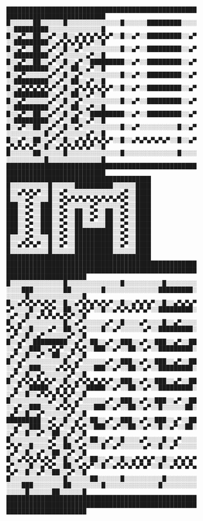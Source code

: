 
████████████████████████████████████████████████████████████████████████████
█░░░░░░██░░░░░░█░░░░░░░░░░░░░░█░░░░░░█████████░░░░░░█████████░░░░░░░░░░░░░░█
█░░▄▀░░██░░▄▀░░█░░▄▀▄▀▄▀▄▀▄▀░░█░░▄▀░░█████████░░▄▀░░█████████░░▄▀▄▀▄▀▄▀▄▀░░█
█░░▄▀░░██░░▄▀░░█░░▄▀░░░░░░░░░░█░░▄▀░░█████████░░▄▀░░█████████░░▄▀░░░░░░▄▀░░█
█░░▄▀░░██░░▄▀░░█░░▄▀░░█████████░░▄▀░░█████████░░▄▀░░█████████░░▄▀░░██░░▄▀░░█
█░░▄▀░░░░░░▄▀░░█░░▄▀░░░░░░░░░░█░░▄▀░░█████████░░▄▀░░█████████░░▄▀░░██░░▄▀░░█
█░░▄▀▄▀▄▀▄▀▄▀░░█░░▄▀▄▀▄▀▄▀▄▀░░█░░▄▀░░█████████░░▄▀░░█████████░░▄▀░░██░░▄▀░░█
█░░▄▀░░░░░░▄▀░░█░░▄▀░░░░░░░░░░█░░▄▀░░█████████░░▄▀░░█████████░░▄▀░░██░░▄▀░░█
█░░▄▀░░██░░▄▀░░█░░▄▀░░█████████░░▄▀░░█████████░░▄▀░░█████████░░▄▀░░██░░▄▀░░█
█░░▄▀░░██░░▄▀░░█░░▄▀░░░░░░░░░░█░░▄▀░░░░░░░░░░█░░▄▀░░░░░░░░░░█░░▄▀░░░░░░▄▀░░█
█░░▄▀░░██░░▄▀░░█░░▄▀▄▀▄▀▄▀▄▀░░█░░▄▀▄▀▄▀▄▀▄▀░░█░░▄▀▄▀▄▀▄▀▄▀░░█░░▄▀▄▀▄▀▄▀▄▀░░█
█░░░░░░██░░░░░░█░░░░░░░░░░░░░░█░░░░░░░░░░░░░░█░░░░░░░░░░░░░░█░░░░░░░░░░░░░░█
████████████████████████████████████████████████████████████████████████████
██████████████████████████████████████
█░░░░░░░░░░█░░░░░░██████████░░░░░░████
█░░▄▀▄▀▄▀░░█░░▄▀░░░░░░░░░░░░░░▄▀░░████
█░░░░▄▀░░░░█░░▄▀▄▀▄▀▄▀▄▀▄▀▄▀▄▀▄▀░░████
███░░▄▀░░███░░▄▀░░░░░░▄▀░░░░░░▄▀░░████
███░░▄▀░░███░░▄▀░░██░░▄▀░░██░░▄▀░░████
███░░▄▀░░███░░▄▀░░██░░▄▀░░██░░▄▀░░████
███░░▄▀░░███░░▄▀░░██░░░░░░██░░▄▀░░████
███░░▄▀░░███░░▄▀░░██████████░░▄▀░░████
█░░░░▄▀░░░░█░░▄▀░░██████████░░▄▀░░████
█░░▄▀▄▀▄▀░░█░░▄▀░░██████████░░▄▀░░████
█░░░░░░░░░░█░░░░░░██████████░░░░░░████
██████████████████████████████████████
█████████████████████████████████████████████████████████████████████████████████████████████████████████████████████████
█░░░░░░░░░░░░░░█░░░░░░░░░░░░░░█░░░░░░░░░░█░░░░░░░░░░░░███░░░░░░░░██░░░░░░░░█░░░░░░░░░░░░░░█████████░░░░░░█░░░░░░░░░░░░░░█
█░░▄▀▄▀▄▀▄▀▄▀░░█░░▄▀▄▀▄▀▄▀▄▀░░█░░▄▀▄▀▄▀░░█░░▄▀▄▀▄▀▄▀░░░░█░░▄▀▄▀░░██░░▄▀▄▀░░█░░▄▀▄▀▄▀▄▀▄▀░░█████████░░▄▀░░█░░▄▀▄▀▄▀▄▀▄▀░░█
█░░▄▀░░░░░░░░░░█░░▄▀░░░░░░▄▀░░█░░░░▄▀░░░░█░░▄▀░░░░▄▀▄▀░░█░░░░▄▀░░██░░▄▀░░░░█░░▄▀░░░░░░▄▀░░█████████░░▄▀░░█░░▄▀░░░░░░▄▀░░█
█░░▄▀░░█████████░░▄▀░░██░░▄▀░░███░░▄▀░░███░░▄▀░░██░░▄▀░░███░░▄▀▄▀░░▄▀▄▀░░███░░▄▀░░██░░▄▀░░█████████░░▄▀░░█░░▄▀░░██░░▄▀░░█
█░░▄▀░░░░░░░░░░█░░▄▀░░░░░░▄▀░░███░░▄▀░░███░░▄▀░░██░░▄▀░░███░░░░▄▀▄▀▄▀░░░░███░░▄▀░░██░░▄▀░░█████████░░▄▀░░█░░▄▀░░░░░░▄▀░░█
█░░▄▀▄▀▄▀▄▀▄▀░░█░░▄▀▄▀▄▀▄▀▄▀░░███░░▄▀░░███░░▄▀░░██░░▄▀░░█████░░▄▀▄▀▄▀░░█████░░▄▀░░██░░▄▀░░█████████░░▄▀░░█░░▄▀▄▀▄▀▄▀▄▀░░█
█░░░░░░░░░░▄▀░░█░░▄▀░░░░░░▄▀░░███░░▄▀░░███░░▄▀░░██░░▄▀░░███░░░░▄▀▄▀▄▀░░░░███░░▄▀░░██░░▄▀░░█░░░░░░██░░▄▀░░█░░▄▀░░░░░░▄▀░░█
█████████░░▄▀░░█░░▄▀░░██░░▄▀░░███░░▄▀░░███░░▄▀░░██░░▄▀░░███░░▄▀▄▀░░▄▀▄▀░░███░░▄▀░░██░░▄▀░░█░░▄▀░░██░░▄▀░░█░░▄▀░░██░░▄▀░░█
█░░░░░░░░░░▄▀░░█░░▄▀░░██░░▄▀░░█░░░░▄▀░░░░█░░▄▀░░░░▄▀▄▀░░█░░░░▄▀░░██░░▄▀░░░░█░░▄▀░░░░░░▄▀░░█░░▄▀░░░░░░▄▀░░█░░▄▀░░██░░▄▀░░█
█░░▄▀▄▀▄▀▄▀▄▀░░█░░▄▀░░██░░▄▀░░█░░▄▀▄▀▄▀░░█░░▄▀▄▀▄▀▄▀░░░░█░░▄▀▄▀░░██░░▄▀▄▀░░█░░▄▀▄▀▄▀▄▀▄▀░░█░░▄▀▄▀▄▀▄▀▄▀░░█░░▄▀░░██░░▄▀░░█
█░░░░░░░░░░░░░░█░░░░░░██░░░░░░█░░░░░░░░░░█░░░░░░░░░░░░███░░░░░░░░██░░░░░░░░█░░░░░░░░░░░░░░█░░░░░░░░░░░░░░█░░░░░░██░░░░░░█
█████████████████████████████████████████████████████████████████████████████████████████████████████████████████████████

